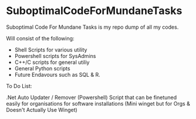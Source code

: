 # SuboptimalCodeForMundaneTasks
Suboptimal Code For Mundane Tasks is my repo dump of all my codes. 

Will consist of the following: 
- Shell Scripts for various utility
- Powershell scripts for SysAdmins
- C++/C scripts for general utiliy
- General Python scripts
- Future Endavours such as SQL & R. 




To Do List: 

.Net Auto Updater / Remover (Powershell) 
Script that can be finetuned easily for organisations for software installations (Mini winget but for Orgs & Doesn't Actually Use Winget)
